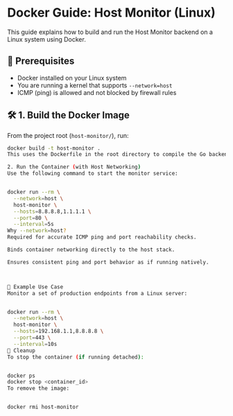 # Docker Guide: Host Monitor (Linux)

This guide explains how to build and run the Host Monitor backend on a Linux system using Docker.



## 🐧 Prerequisites

- Docker installed on your Linux system
- You are running a kernel that supports `--network=host`
- ICMP (ping) is allowed and not blocked by firewall rules



## 🛠️ 1. Build the Docker Image

From the project root (`host-monitor/`), run:

```bash
docker build -t host-monitor .
This uses the Dockerfile in the root directory to compile the Go backend into a minimal container.

2. Run the Container (with Host Networking)
Use the following command to start the monitor service:


docker run --rm \
  --network=host \
  host-monitor \
  --hosts=8.8.8.8,1.1.1.1 \
  --port=80 \
  --interval=5s
Why --network=host?
Required for accurate ICMP ping and port reachability checks.

Binds container networking directly to the host stack.

Ensures consistent ping and port behavior as if running natively.



🔁 Example Use Case
Monitor a set of production endpoints from a Linux server:


docker run --rm \
  --network=host \
  host-monitor \
  --hosts=192.168.1.1,8.8.8.8 \
  --port=443 \
  --interval=10s
🧹 Cleanup
To stop the container (if running detached):


docker ps
docker stop <container_id>
To remove the image:


docker rmi host-monitor